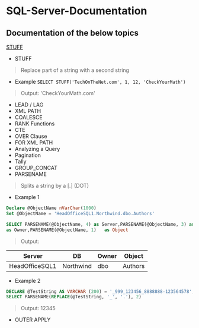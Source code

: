 # SQL-Server-Documentation

## Documentation of the below topics
[STUFF](STUFF.md)

- STUFF
> Replace part of a string with a second string
  * Example 
  ```SELECT STUFF('TechOnTheNet.com', 1, 12, 'CheckYourMath')```
  > Output: 'CheckYourMath.com'
- LEAD / LAG
- XML PATH
- COALESCE
- RANK Functions
- CTE
- OVER Clause
- FOR XML PATH
- Analyzing a Query 
- Pagination
- Tally
- GROUP_CONCAT
- PARSENAME
> Splits a string by a [.] (DOT)
  * Example 1
   ```sql
   Declare @ObjectName nVarChar(1000) 
   Set @ObjectName = 'HeadOfficeSQL1.Northwind.dbo.Authors' 

   SELECT PARSENAME(@ObjectName, 4) as Server,PARSENAME(@ObjectName, 3) as DB,PARSENAME(@ObjectName, 2) 
   as Owner,PARSENAME(@ObjectName, 1)   as Object
   ```
   > Output: 
   
   |    Server    |    DB   |Owner| Object|
   |--------------|---------|-----|-------|
   |HeadOfficeSQL1|Northwind| dbo |Authors|
   
   
   * Example 2
   ```sql
   DECLARE @TestString AS VARCHAR (200) = '_999_123456_8888888-123564578'; 
   SELECT PARSENAME(REPLACE(@TestString, '_', '.'), 2)
   ```
   > Output: 12345
   
   - OUTER APPLY
